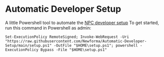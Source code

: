 # Automatic Developer Setup

A little Powershell tool to automate the [NPC developer setup](https://github.com/Newforma/enterprise-technical-documentation/tree/master/Newforma%20Dev%20Environment)
To get started, run this command in Powershell as admin:

```
Set-ExecutionPolicy RemoteSigned; Invoke-WebRequest -Uri "https://raw.githubusercontent.com/Newforma/Automatic-Developer-Setup/main/setup.ps1" -OutFile "$HOME\setup.ps1"; powershell -ExecutionPolicy Bypass -File "$HOME\setup.ps1"
```
